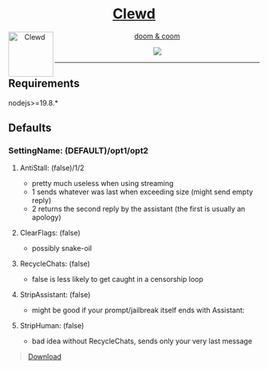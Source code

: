 <div align="center">
<a href="https://gitgud.io/ahsk/clewd/">
<h1>Clewd</h1>
  <img
    height="90"
    width="90"
    alt="Clewd"
    src="https://gitgud.io/ahsk/clewd/-/raw/master/logo.png"
    align="left"
  />
</a>
<a href="https://gitgud.io/ahsk/clewd/-/archive/master/clewd-master.zip">
<p>doom & coom</p>
<img align="center" src="https://gitgud.io/ahsk/clewd/-/raw/master/program.png">
</a>
</div>

---

## Requirements

nodejs>=19.8.*

## Defaults

### SettingName: (DEFAULT)/opt1/opt2

 1. AntiStall: (false)/1/2
    * pretty much useless when using streaming
    * 1 sends whatever was last when exceeding size (might send empty reply)
    * 2 returns the second reply by the assistant (the first is usually an apology)

 2. ClearFlags: (false)
    * possibly snake-oil

 3. RecycleChats: (false)
    * false is less likely to get caught in a censorship loop

 4. StripAssistant: (false)
    * might be good if your prompt/jailbreak itself ends with Assistant: 

 5. StripHuman: (false) 
    * bad idea without RecycleChats, sends only your very last message

> [Download](https://gitgud.io/ahsk/clewd/-/archive/master/clewd-master.zip)